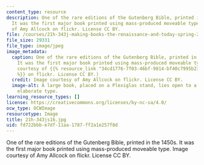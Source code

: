 ```yaml
---
content_type: resource
description: One of the rare editions of the Gutenberg Bible, printed in the 1450s.
  It was the first major book printed using mass-produced moveable type. Image courtesy
  of Amy Allcock on flickr. License CC BY.
file: /courses/21h-343j-making-books-the-renaissance-and-today-spring-2016/fd722bbbe7df11aa1787ff2a1e257f8d_21h-343js16.jpg
file_size: 29331
file_type: image/jpeg
image_metadata:
  caption: One of the rare editions of the Gutenberg Bible, printed in the 1450s.
    It was the first major book printed using mass-produced moveable type. (Image
    courtesy of {{% resource_link "34cd1776-7f03-46bf-9814-bf40c7995b23" "Amy Allcock"
    %}} on flickr. License CC BY.)
  credit: Image courtesy of Amy Allcock on flickr. License CC BY.
  image-alt: A large book, placed on a Plexiglas stand, lies open to a page containing
    elaborate type.
learning_resource_types: []
license: https://creativecommons.org/licenses/by-nc-sa/4.0/
ocw_type: OCWImage
resourcetype: Image
title: 21h-343js16.jpg
uid: fd722bbb-e7df-11aa-1787-ff2a1e257f8d
---
```

One of the rare editions of the Gutenberg Bible, printed in the 1450s. It was the first major book printed using mass-produced moveable type. Image courtesy of Amy Allcock on flickr. License CC BY.